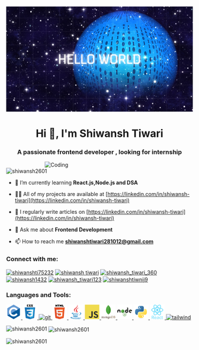 ![logo](https://github.com/Shiwansh2601/Shiwansh2601/blob/main/Github%20logo.png)
<h1 align="center">Hi 👋, I'm Shiwansh Tiwari</h1>
<h3 align="center">A passionate frontend developer , looking for internship</h3>
<img align="right" alt="Coding" width="400" src="https://media.giphy.com/media/qgQUggAC3Pfv687qPC/giphy.gif">

<p align="left"> <img src="https://komarev.com/ghpvc/?username=shiwansh2601&label=Profile%20views&color=0e75b6&style=flat" alt="shiwansh2601" /> </p>

- 🌱 I’m currently learning **React.js,Node.js and DSA**

- 👨‍💻 All of my projects are available at [https://linkedin.com/in/shiwansh-tiwari](https://linkedin.com/in/shiwansh-tiwari)

- 📝 I regularly write articles on [https://linkedin.com/in/shiwansh-tiwari](https://linkedin.com/in/shiwansh-tiwari)

- 💬 Ask me about **Frontend Development**

- 📫 How to reach me **shiwanshtiwari281012@gmail.com**

<h3 align="left">Connect with me:</h3>
<p align="left">
<a href="https://twitter.com/shiwanshti75232" target="blank"><img align="center" src="https://raw.githubusercontent.com/rahuldkjain/github-profile-readme-generator/master/src/images/icons/Social/twitter.svg" alt="shiwanshti75232" height="30" width="40" /></a>
<a href="[https://linkedin.com/in/shiwansh tiwari](https://www.linkedin.com/in/shiwansh-tiwari-8929482a6?lipi=urn%3Ali%3Apage%3Ad_flagship3_profile_view_base_contact_details%3BeXBdXngPTpyjyZC2fVm9qw%3D%3D)" target="blank"><img align="center" src="https://raw.githubusercontent.com/rahuldkjain/github-profile-readme-generator/master/src/images/icons/Social/linked-in-alt.svg" alt="shiwansh tiwari" height="30" width="40" /></a>
<a href="https://instagram.com/shiwansh_tiwari_360" target="blank"><img align="center" src="https://raw.githubusercontent.com/rahuldkjain/github-profile-readme-generator/master/src/images/icons/Social/instagram.svg" alt="shiwansh_tiwari_360" height="30" width="40" /></a>
<a href="https://www.hackerrank.com/shiwansh1432" target="blank"><img align="center" src="https://raw.githubusercontent.com/rahuldkjain/github-profile-readme-generator/master/src/images/icons/Social/hackerrank.svg" alt="shiwansh1432" height="30" width="40" /></a>
<a href="https://www.leetcode.com/shiwansh_tiwari123" target="blank"><img align="center" src="https://raw.githubusercontent.com/rahuldkjain/github-profile-readme-generator/master/src/images/icons/Social/leet-code.svg" alt="shiwansh_tiwari123" height="30" width="40" /></a>
<a href="https://auth.geeksforgeeks.org/user/shiwanshtiwnij9" target="blank"><img align="center" src="https://raw.githubusercontent.com/rahuldkjain/github-profile-readme-generator/master/src/images/icons/Social/geeks-for-geeks.svg" alt="shiwanshtiwnij9" height="30" width="40" /></a>
</p>

<h3 align="left">Languages and Tools:</h3>
<p align="left"> <a href="https://www.cprogramming.com/" target="_blank" rel="noreferrer"> <img src="https://raw.githubusercontent.com/devicons/devicon/master/icons/c/c-original.svg" alt="c" width="40" height="40"/> </a> <a href="https://www.w3schools.com/css/" target="_blank" rel="noreferrer"> <img src="https://raw.githubusercontent.com/devicons/devicon/master/icons/css3/css3-original-wordmark.svg" alt="css3" width="40" height="40"/> </a> <a href="https://git-scm.com/" target="_blank" rel="noreferrer"> <img src="https://www.vectorlogo.zone/logos/git-scm/git-scm-icon.svg" alt="git" width="40" height="40"/> </a> <a href="https://www.w3.org/html/" target="_blank" rel="noreferrer"> <img src="https://raw.githubusercontent.com/devicons/devicon/master/icons/html5/html5-original-wordmark.svg" alt="html5" width="40" height="40"/> </a> <a href="https://www.java.com" target="_blank" rel="noreferrer"> <img src="https://raw.githubusercontent.com/devicons/devicon/master/icons/java/java-original.svg" alt="java" width="40" height="40"/> </a> <a href="https://developer.mozilla.org/en-US/docs/Web/JavaScript" target="_blank" rel="noreferrer"> <img src="https://raw.githubusercontent.com/devicons/devicon/master/icons/javascript/javascript-original.svg" alt="javascript" width="40" height="40"/> </a> <a href="https://www.mongodb.com/" target="_blank" rel="noreferrer"> <img src="https://raw.githubusercontent.com/devicons/devicon/master/icons/mongodb/mongodb-original-wordmark.svg" alt="mongodb" width="40" height="40"/> </a> <a href="https://nodejs.org" target="_blank" rel="noreferrer"> <img src="https://raw.githubusercontent.com/devicons/devicon/master/icons/nodejs/nodejs-original-wordmark.svg" alt="nodejs" width="40" height="40"/> </a> <a href="https://www.python.org" target="_blank" rel="noreferrer"> <img src="https://raw.githubusercontent.com/devicons/devicon/master/icons/python/python-original.svg" alt="python" width="40" height="40"/> </a> <a href="https://reactjs.org/" target="_blank" rel="noreferrer"> <img src="https://raw.githubusercontent.com/devicons/devicon/master/icons/react/react-original-wordmark.svg" alt="react" width="40" height="40"/> </a> <a href="https://tailwindcss.com/" target="_blank" rel="noreferrer"> <img src="https://www.vectorlogo.zone/logos/tailwindcss/tailwindcss-icon.svg" alt="tailwind" width="40" height="40"/> </a> </p>

<p><img align="left" src="https://github-readme-stats.vercel.app/api/top-langs?username=shiwansh2601&show_icons=true&locale=en&layout=compact" alt="shiwansh2601" /></p>

<p>&nbsp;<img align="center" src="https://github-readme-stats.vercel.app/api?username=shiwansh2601&show_icons=true&locale=en" alt="shiwansh2601" /></p>

<p><img align="center" src="https://github-readme-streak-stats.herokuapp.com/?user=shiwansh2601&" alt="shiwansh2601" /></p>
